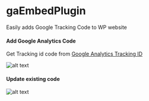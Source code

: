 # gaEmbedPlugin
Easily adds Google Tracking Code to WP website

#### Add Google Analytics Code
Get Tracking id code from [Google Analytics Tracking ID](https://www.google.com/analytics/)

![alt text](http://bshelling.com/wp-content/uploads/2015/12/ssOne.jpg "Step One")

#### Update existing code

![alt text](http://bshelling.com/wp-content/uploads/2015/12/ssTwo.jpg "Step Two")